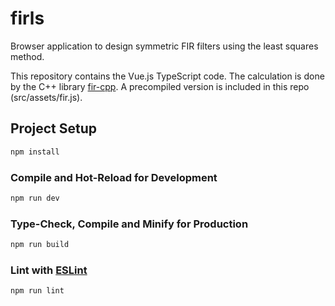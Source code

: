 # firls

Browser application to design symmetric FIR filters using the least squares method.

This repository contains the Vue.js TypeScript code. The calculation is done by
the C++ library [fir-cpp](https://github.com/renaatd/fir-cpp). A
precompiled version is included in this repo (src/assets/fir.js).

## Project Setup

```sh
npm install
```

### Compile and Hot-Reload for Development

```sh
npm run dev
```

### Type-Check, Compile and Minify for Production

```sh
npm run build
```

### Lint with [ESLint](https://eslint.org/)

```sh
npm run lint
```
